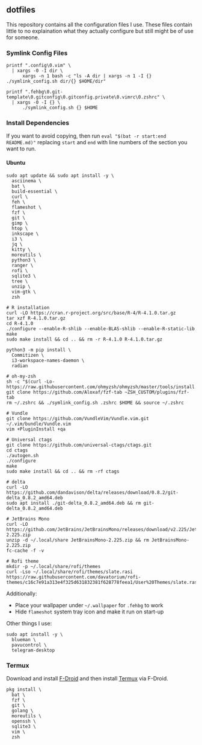 ## dotfiles

This repository contains all the configuration files I use. These files contain
little to no explaination what they actually configure but still might be of use
for someone.


### Symlink Config Files
```
printf ".config\0.vim" \
  | xargs -0 -I dir \
      xargs -n 1 bash -c "ls -A dir | xargs -n 1 -I {} ./symlink_config.sh dir/{} $HOME/dir"

printf ".fehbg\0.git-template\0.gitconfig\0.gitconfig.private\0.vimrc\0.zshrc" \
  | xargs -0 -I {} \
      ./symlink_config.sh {} $HOME
```

### Install Dependencies
If you want to avoid copying, then run `eval "$(bat -r start:end README.md)"`
replacing `start` and `end` with line numbers of the section you want to run.

#### Ubuntu
```
sudo apt update && sudo apt install -y \
  asciinema \
  bat \
  build-essential \
  curl \
  feh \
  flameshot \
  fzf \
  git \
  gimp \
  htop \
  inkscape \
  i3 \
  jq \
  kitty \
  moreutils \
  python3 \
  ranger \
  rofi \
  sqlite3 \
  tree \
  unzip \
  vim-gtk \
  zsh

# R installation
curl -LO https://cran.r-project.org/src/base/R-4/R-4.1.0.tar.gz
tar xzf R-4.1.0.tar.gz
cd R-4.1.0
./configure --enable-R-shlib --enable-BLAS-shlib --enable-R-static-lib
make
sudo make install && cd .. && rm -r R-4.1.0 R-4.1.0.tar.gz

python3 -m pip install \
  Commitizen \
  i3-workspace-names-daemon \
  radian

# oh-my-zsh
sh -c "$(curl -Lo- https://raw.githubusercontent.com/ohmyzsh/ohmyzsh/master/tools/install.sh)"
git clone https://github.com/Aloxaf/fzf-tab ~ZSH_CUSTOM/plugins/fzf-tab
rm ~/.zshrc && ./symlink_config.sh .zshrc $HOME && source ~/.zshrc

# Vundle
git clone https://github.com/VundleVim/Vundle.vim.git ~/.vim/bundle/Vundle.vim
vim +PluginInstall +qa

# Universal ctags
git clone https://github.com/universal-ctags/ctags.git
cd ctags
./autogen.sh
./configure
make
sudo make install && cd .. && rm -rf ctags

# delta
curl -LO https://github.com/dandavison/delta/releases/download/0.8.2/git-delta_0.8.2_amd64.deb
sudo apt install ./git-delta_0.8.2_amd64.deb && rm git-delta_0.8.2_amd64.deb

# JetBrains Mono
curl -LO https://github.com/JetBrains/JetBrainsMono/releases/download/v2.225/JetBrainsMono-2.225.zip
unzip -d ~/.local/share JetBrainsMono-2.225.zip && rm JetBrainsMono-2.225.zip
fc-cache -f -v

# Rofi theme
mkdir -p ~/.local/share/rofi/themes
curl -Lso ~/.local/share/rofi/themes/slate.rasi https://raw.githubusercontent.com/davatorium/rofi-themes/c16c7e91a313e4f325d631832381f628778feea1/User%20Themes/slate.rasi
```

Additionally:
* Place your wallpaper under `~/.wallpaper` for `.fehbg` to work
* Hide `flameshot` system tray icon and make it run on start-up

Other things I use:
```
sudo apt install -y \
  blueman \
  pavucontrol \
  telegram-desktop
```

### Termux
Download and install [F-Droid](https://f-droid.org/) and then install
[Termux](https://f-droid.org/packages/com.termux/) via F-Droid.

```
pkg install \
  bat \
  fzf \
  git \
  golang \
  moreutils \
  openssh \
  sqlite3 \
  vim \
  zsh
```
